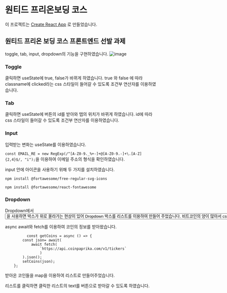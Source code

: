 # 원티드 프리온보딩 코스

이 프로젝트는 [Create React App](https://github.com/facebook/create-react-app) 로 만들었습니다.

## 원티드 프리온 보딩 코스  프론트엔드 선발 과제 

toggle, tab, input, dropdown의 기능을 구현하였습니다.
![image](https://user-images.githubusercontent.com/63532503/165038448-1fc2499c-b17c-4170-b016-ad59c2e7cc61.png)

### Toggle
클릭하면  useState에 true, false가 바뀌게 하였습니다. true 와 false 에 따라 classname에 clicked라는 css 스타일이 들어갈 수 있도록 조건부 연산자를 이용하였습니다.

### Tab

클릭하면 useState에 버튼의 id를 받아와 탭의 위치가 바뀌게 하였습니다. id에 따라 css 스타일이 들어갈 수 있도록 조건부 연산자를 이용하였습니다.

### Input

입력받는 변화는 useState를 이용하였습니다.

`const EMAIL_RE = new RegExp(/^[A-Z0-9._%+-]+@[A-Z0-9.-]+\.[A-Z]{2,4}$/, "i");`을 이용하여 이메일 주소의 형식을 확인하였습니다.

input 안에 아이콘을 사용하기 위해 두 가지를 설치하였습니다.

`npm install @fortawesome/free-regular-svg-icons`

`npm install @fortawesome/react-fontawesome`

### Dropdown

Dropdown에서 <select>와 <option>을 사용하면 박스가 위로 올라가는 현상이 있어 Dropdown 박스를 리스트를 이용하여 만들어 주었습니다. 비트코인의 양이 많아서 css의 scroll을 이용하였습니다.
  
async await와 fetch를 이용하여 코인의 정보를 받아왔습니다.
```
          const getCoins = async () => {
        const json= await( 
            await fetch(
                `https://api.coinpaprika.com/v1/tickers`
                )
        ).json();
        setCoins(json);
    };
```
  
받아온 코인들을 map을 이용하여 리스트로 만들어주었습니다.
  
리스트를 클릭하면 클릭한 리스트의 text를 버튼으로 받아갈 수 있도록 하였습니다.
